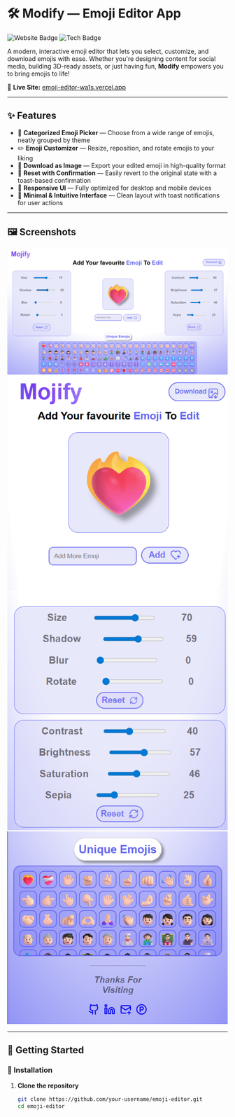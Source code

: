 # 🛠️ Modify — Emoji Editor App

![Website Badge](https://img.shields.io/badge/Live-Visit%20Now-brightgreen?style=for-the-badge&logo=vercel&link=https://emoji-editor-wa1s.vercel.app/)
![Tech Badge](https://img.shields.io/badge/Built%20With-React-blue?style=for-the-badge&logo=react)

A modern, interactive emoji editor that lets you select, customize, and download emojis with ease. Whether you're designing content for social media, building 3D-ready assets, or just having fun, **Modify** empowers you to bring emojis to life!

🔗 **Live Site:** [emoji-editor-wa1s.vercel.app](https://emoji-editor-wa1s.vercel.app/)

---

## ✨ Features

- 🎨 **Categorized Emoji Picker** — Choose from a wide range of emojis, neatly grouped by theme
- ✏️ **Emoji Customizer** — Resize, reposition, and rotate emojis to your liking
- 💾 **Download as Image** — Export your edited emoji in high-quality format
- 🔄 **Reset with Confirmation** — Easily revert to the original state with a toast-based confirmation
- 📱 **Responsive UI** — Fully optimized for desktop and mobile devices
- 🧠 **Minimal & Intuitive Interface** — Clean layout with toast notifications for user actions

---

## 🖼️ Screenshots

<img src="./src/assets/desktop.png" alt="Modify App Screenshot" width="600"/>
<img src="./src/assets/mobile-1.png" alt="Modify App Screenshot" width="600"/>
<img src="./src/assets/mobile-2.png" alt="Modify App Screenshot" width="600"/>
<img src="./src/assets/mobile-3.png" alt="Modify App Screenshot" width="600"/>

---

## 🚀 Getting Started

### 🔧 Installation

1. **Clone the repository**
   ```bash
   git clone https://github.com/your-username/emoji-editor.git
   cd emoji-editor
